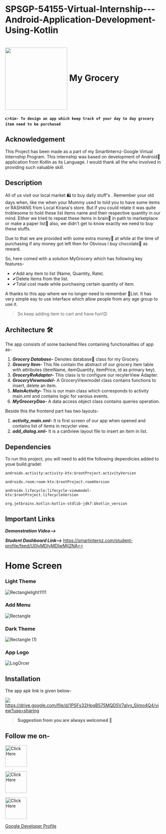 # SPSGP-54155-Virtual-Internship---Android-Application-Development-Using-Kotlin


# <img src="https://user-images.githubusercontent.com/92860846/191802601-ba7ed87b-2e9f-46db-a645-c7c1cf9d4ef9.gif" align="center" height="200" width= "200"> My Grocery


#### ```👉Aim- To design an app which keep track of your day to day grocery item need to be purchased  ```

## Acknowledgement

<p>This Project has been made as a part of my SmartInternz-Google Virtual Internship Program. This internship was based on development of Android📲 application from Kotlin as its Language. I would thank all the who involved in providing such valuable skill.</p>


## Description

All of us visit our local market 🛍 to buy daily stuff's .
Remember your old days when, like me when your Mummy used to told you to have some items or RASHANS 
from Local Kirana's store. But if you could relate it was quite troblesome to hold these list items name and their respective quantity in 
our mind. Either we tried to repeat these items in brain🤔 in path  to marketplace or make a paper list📝 also, we didn't get to know exactly we need to buy these stuffs.
   
Due to that we are provided with some extra money🤑 at while at the time of purchasing if any money got left then for Obvious i buy chocolate🍫 as reward.

So, here comed with a solution MyGrocery which has following key features-
- ✔Add any item to list (Name, Quantity, Rate).
- ✔Delete items from the list.
- ✔Total cost made while purchasing certain quantity of item.
  

A thanks to this app where we no longer need to remember 🍓List. It has very simple eay to use interface which allow people from any age group to use it.

>So keep adding item to cart and have fun!😊
  
  
## Architecture 🛠
The app consists of some backend files containing functionalities of app as-
1.  ***Grocery Database-*** Denotes database💾 class for my Grocery. 
2. ***Grocery Item-*** This file contain the abstract of our grocery item table with attributes (itemName, itemQuantity, itemPrice, id as primary key).
3. ***GroceryRvAdapter-*** This class is to configure our recylerView Adapter.
4. ***GroceryViewmodel-*** A GroceryViewmodel class contains functions to insert, delete an item.
5. ***MainActivity-*** This is our main class which corresponds to activity main.xml and contains logic for varoius events.
6. ***MyGroceryDao-*** A data access object class contains queries operation.
  

Beside this the frontend part has two layouts-
1. ***activity_main.xml-*** It is first screen of our app when opened and contains list of items in recycler view.
2. ***add_dialog.xml-*** It is a cardview layout file to insert an item in list.


## Dependencies

To run this project, you will need to add the following dependicies added to youe build.gradel:

`androidx.activity:activity-ktx:$rootProject.activityVersion`

`androidx.room:room-ktx:$rootProject.roomVersion`

`androidx.lifecycle:lifecycle-viewmodel-ktx:$rootProject.lifecycleVersion`

`org.jetbrains.kotlin:kotlin-stdlib-jdk7:$kotlin_version`


## Important Links

***Demonstration Video-->***

***Student Dashboard Link-->*** https://smartinternz.com/student-profile/feed/U0IyMDIyMDIwMjI2NA==


# Home Screen

### Light Theme

![Rectanglelight1111](https://user-images.githubusercontent.com/92860846/191759417-903e242f-1944-4c8b-b3c3-7aa713d6fce7.png)


### Add Menu

![Rectangle](https://user-images.githubusercontent.com/92860846/191756351-20eb8b04-881e-422c-a1b8-1568c7f58ef0.png)


### Dark Theme

![Rectangle (1)](https://user-images.githubusercontent.com/92860846/191756438-b178ae64-fe93-480a-8904-fc399304820b.png)

    
 ### App Logo
![LogOrcer](https://user-images.githubusercontent.com/92860846/191771785-c38fee9f-a4ad-4533-a7fa-c60fd7135ef6.jpg)


## Installation

The app apk link is given below-
  
  
<img src= "https://user-images.githubusercontent.com/92860846/191797988-e69ca0aa-4917-47a5-990c-dabdc89406b8.png" valign="middle">https://drive.google.com/file/d/1PSFs32HpgB575MQD5V7aIvy_5limo4Q4/view?usp=sharing

 > __Suggestion from you are always welcomed 👦__
  
## Follow me on-

  
 <a href="https://www.linkedin.com/in/ansh-vikalp-37233a19b/"><img src="https://user-images.githubusercontent.com/92860846/191795057-575124fd-94e3-4aeb-a6d0-c0163ab43d09.gif" title="Click Here" height="70" width="70"></a><br>
 
  <a href="https://github.com/Ansh-Vikalp"><img src="https://user-images.githubusercontent.com/92860846/191797287-690e6162-31f6-40bc-be7c-95bd2f1bc766.gif" title="Click Here" height="70" width="70"></a><br>
  
  
  <a href="https://stackoverflow.com/users/16648142/ansh-vikalp"><img src="https://user-images.githubusercontent.com/92860846/192088574-083eb65b-2d20-41c2-8cb4-41ad76d1b9f4.gif" title="Click Here" height="70" width="70"></a><br>
  
 <a href="https://g.dev/ansh511">Google Developer Profile</a><br>



